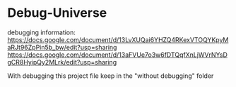 # Debug-Universe

debugging information:
https://docs.google.com/document/d/13LvXUQai6YHZQ4RKexVTOQYKpyMaRJt96ZpPin5b_bw/edit?usp=sharing
https://docs.google.com/document/d/13aFVUe7o3w6fDTQqfXnLjWVrNYsDgCR8HyipQy2MLrk/edit?usp=sharing

With debugging this project file keep in the "without debugging" folder

